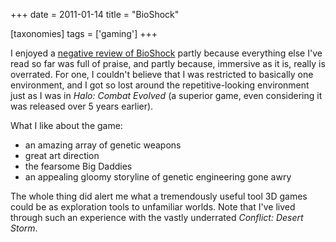 +++
date = 2011-01-14
title = "BioShock"

[taxonomies]
tags = ['gaming']
+++

I enjoyed a [negative review of BioShock] partly because everything else
I\'ve read so far was full of praise, and partly because, immersive as
it is, really is overrated. For one, I couldn\'t believe that I was
restricted to basically one environment, and I got so lost around the
repetitive-looking environment just as I was in *Halo: Combat Evolved*
(a superior game, even considering it was released over 5 years
earlier).

What I like about the game:

-   an amazing array of genetic weapons
-   great art direction
-   the fearsome Big Daddies
-   an appealing gloomy storyline of genetic engineering gone awry

The whole thing did alert me what a tremendously useful tool 3D games
could be as exploration tools to unfamiliar worlds. Note that I\'ve
lived through such an experience with the vastly underrated *Conflict:
Desert Storm*.

  [negative review of BioShock]: http://www.wired.com/gamelife/2008/02/ken-levine-how
